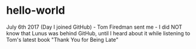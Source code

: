 # hello-world
July 6th 2017 (Day I joined GitHub) - Tom Firedman sent me - 
I did NOT know that Lunus was behind GitHub, until I heard about it while listening to Tom's latest book "Thank You for Being Late"
